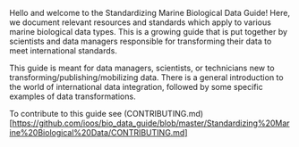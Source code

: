Hello and welcome to the Standardizing Marine Biological Data Guide! Here, we document relevant resources and standards which apply to various marine biological data types. This is a growing guide that is put together by scientists and data managers responsible for transforming their data to meet international standards.

This guide is meant for  data managers, scientists, or technicians new to transforming/publishing/mobilizing data. There is a general introduction to the world of international data integration, followed by some specific examples of data transformations.

To contribute to this guide see (CONTRIBUTING.md)[https://github.com/ioos/bio_data_guide/blob/master/Standardizing%20Marine%20Biological%20Data/CONTRIBUTING.md]




